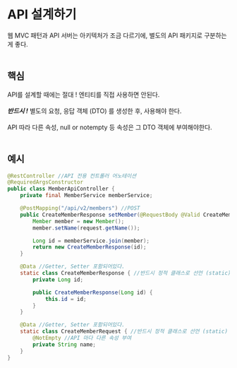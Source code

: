 # API 설계하기
웹 MVC 패턴과 API 서버는 아키텍처가 조금 다르기에, 별도의 API 패키지로 구분하는게 좋다.<br><br>

## 핵심
API를 설계할 때에는 절대 ! 엔티티를 직접 사용하면 안된다. <br><br>
***반드시 !*** 별도의 요청, 응답 객체 (DTO) 를 생성한 후, 사용해야 한다. <br><br>
API 따라 다른 속성, null or notempty 등 속성은 그 DTO 객체에 부여해야한다. <br><br>

## 예시
```java
@RestController //API 전용 컨트롤러 어노테이션
@RequiredArgsConstructor
public class MemberApiController {
    private final MemberService memberService;

    @PostMapping("/api/v2/members") //POST
    public CreateMemberResponse setMember(@RequestBody @Valid CreateMemberRequest request) { //별도의 응답, 요청 객체를 만들었다.
        Member member = new Member();
        member.setName(request.getName());

        Long id = memberService.join(member);
        return new CreateMemberResponse(id);
    }

    @Data //Getter, Setter 포함되어있다.
    static class CreateMemberResponse { //반드시 정적 클래스로 선언 (static)
        private Long id;

        public CreateMemberResponse(Long id) {
            this.id = id;
        }
    }

    @Data //Getter, Setter 포함되어있다.
    static class CreateMemberRequest { //반드시 정적 클래스로 선언 (static)
        @NotEmpty //API 마다 다른 속성 부여
        private String name;
    }
}
```
